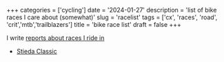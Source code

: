 +++
categories = ['cycling']
date = '2024-01-27'
description = 'list of bike races I care about (somewhat)'
slug = 'racelist'
tags = ['cx', 'races', 'road', 'crit','mtb','trailblazers']
title = 'bike race list'
draft = false
+++

I write [reports about races I ride in](../../../tags/race-reports/)



* [Stieda Classic](stiedaclassic/)
